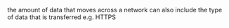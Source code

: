 the amount of data that moves across a network
can also include the type of data that is transferred e.g. HTTPS